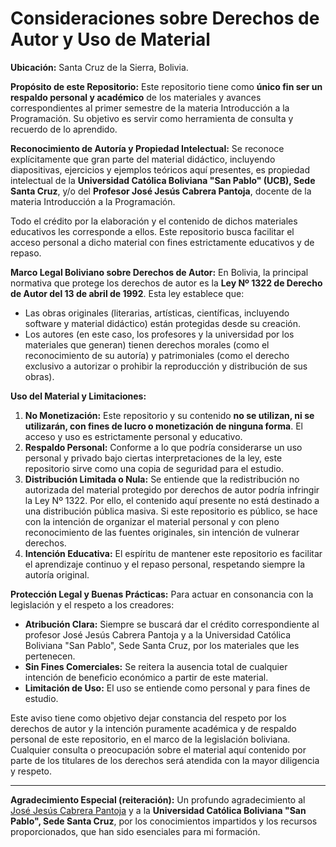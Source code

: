# Consideraciones sobre Derechos de Autor y Uso de Material

**Ubicación:** Santa Cruz de la Sierra, Bolivia.

**Propósito de este Repositorio:**
Este repositorio tiene como **único fin ser un respaldo personal y académico** de los materiales y avances correspondientes al primer semestre de la materia Introducción a la Programación. Su objetivo es servir como herramienta de consulta y recuerdo de lo aprendido.

**Reconocimiento de Autoría y Propiedad Intelectual:**
Se reconoce explícitamente que gran parte del material didáctico, incluyendo diapositivas, ejercicios y ejemplos teóricos aquí presentes, es propiedad intelectual de la **Universidad Católica Boliviana "San Pablo" (UCB), Sede Santa Cruz**, y/o del **Profesor José Jesús Cabrera Pantoja**, docente de la materia Introducción a la Programación.

Todo el crédito por la elaboración y el contenido de dichos materiales educativos les corresponde a ellos. Este repositorio busca facilitar el acceso personal a dicho material con fines estrictamente educativos y de repaso.

**Marco Legal Boliviano sobre Derechos de Autor:**
En Bolivia, la principal normativa que protege los derechos de autor es la **Ley Nº 1322 de Derecho de Autor del 13 de abril de 1992**. Esta ley establece que:

* Las obras originales (literarias, artísticas, científicas, incluyendo software y material didáctico) están protegidas desde su creación.
* Los autores (en este caso, los profesores y la universidad por los materiales que generan) tienen derechos morales (como el reconocimiento de su autoría) y patrimoniales (como el derecho exclusivo a autorizar o prohibir la reproducción y distribución de sus obras).

**Uso del Material y Limitaciones:**

1.  **No Monetización:** Este repositorio y su contenido **no se utilizan, ni se utilizarán, con fines de lucro o monetización de ninguna forma**. El acceso y uso es estrictamente personal y educativo.
2.  **Respaldo Personal:** Conforme a lo que podría considerarse un uso personal y privado bajo ciertas interpretaciones de la ley, este repositorio sirve como una copia de seguridad para el estudio.
3.  **Distribución Limitada o Nula:** Se entiende que la redistribución no autorizada del material protegido por derechos de autor podría infringir la Ley Nº 1322. Por ello, el contenido aquí presente no está destinado a una distribución pública masiva. Si este repositorio es público, se hace con la intención de organizar el material personal y con pleno reconocimiento de las fuentes originales, sin intención de vulnerar derechos.
4.  **Intención Educativa:** El espíritu de mantener este repositorio es facilitar el aprendizaje continuo y el repaso personal, respetando siempre la autoría original.

**Protección Legal y Buenas Prácticas:**
Para actuar en consonancia con la legislación y el respeto a los creadores:

* **Atribución Clara:** Siempre se buscará dar el crédito correspondiente al profesor José Jesús Cabrera Pantoja y a la Universidad Católica Boliviana "San Pablo", Sede Santa Cruz, por los materiales que les pertenecen.
* **Sin Fines Comerciales:** Se reitera la ausencia total de cualquier intención de beneficio económico a partir de este material.
* **Limitación de Uso:** El uso se entiende como personal y para fines de estudio.

Este aviso tiene como objetivo dejar constancia del respeto por los derechos de autor y la intención puramente académica y de respaldo personal de este repositorio, en el marco de la legislación boliviana. Cualquier consulta o preocupación sobre el material aquí contenido por parte de los titulares de los derechos será atendida con la mayor diligencia y respeto.

---
**Agradecimiento Especial (reiteración):**
Un profundo agradecimiento al [José Jesús Cabrera Pantoja](https://github.com/cpjosejesus) y a la **Universidad Católica Boliviana "San Pablo", Sede Santa Cruz**, por los conocimientos impartidos y los recursos proporcionados, que han sido esenciales para mi formación.